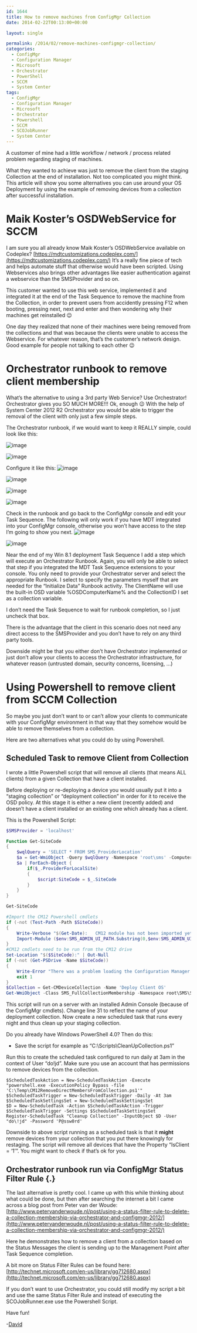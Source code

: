 ```yaml
---
id: 1644
title: How to remove machines from ConfigMgr Collection
date: 2014-02-22T00:13:00+00:00

layout: single

permalink: /2014/02/remove-machines-configmgr-collection/
categories:
  - ConfigMgr
  - Configuration Manager
  - Microsoft
  - Orchestrator
  - PowerShell
  - SCCM
  - System Center
tags:
  - ConfigMgr
  - Configuration Manager
  - Microsoft
  - Orchestrator
  - Powershell
  - SCCM
  - SCOJobRunner
  - System Center
---
```

A customer of mine had a little workflow / network / process related problem regarding staging of machines.

What they wanted to achieve was just to remove the client from the staging Collection at the end of installation. Not too complicated you might think. This article will show you some alternatives you can use around your OS Deployment by using the example of removing devices from a collection after successful installation.

# Maik Koster’s OSDWebService for SCCM

I am sure you all already know Maik Koster’s OSDWebService available on Codeplex? [https://mdtcustomizations.codeplex.com/](https://mdtcustomizations.codeplex.com/)
It’s a really fine piece of tech and helps automate stuff that otherwise would have been scripted. Using Webservices also brings other advantages like easier authentication against a webservice than the SMSProvider and so on.

This customer wanted to use this web service, implemented it and integrated it at the end of the Task Sequence to remove the machine from the Collection, in order to prevent users from accidently pressing F12 when booting, pressing next, next and enter and then wondering why their machines get reinstalled 😉

One day they realized that none of their machines were being removed from the collections and that was because the clients were unable to access the Webservice. For whatever reason, that’s the customer’s network design. Good example for people not talking to each other 😉

# Orchestrator runbook to remove client membership

What’s the alternative to using a 3rd party Web Service? Use Orchestrator! Orchestrator gives you SO MUCH MORE!!! Ok, enough 😉
With the help of System Center 2012 R2 Orchestrator you would be able to trigger the removal of the client with only just a few simple steps.

The Orchestrator runbook, if we would want to keep it REALLY simple, could look like this:

![image](/media/2015/01/1422177636_full.png)

![image](/media/2014/02/image6.png)

Configure it like this:
![image](/media/2014/02/image7.png)

![image](/media/2014/02/image8.png)

![image](/media/2015/01/1422177721_full.png)

![image](/media/2015/01/1422177764_full.png)

Check in the runbook and go back to the ConfigMgr console and edit your Task Sequence. The following will only work if you have MDT integrated into your ConfigMgr console, otherwise you won’t have access to the step I’m going to show you next.
![image](/media/2014/02/image9.png)

![image](/media/2015/01/1422177838_full.png)

Near the end of my Win 8.1 deployment Task Sequence I add a step which will execute an Orchestrator Runbook. Again, you will only be able to select that step if you integrated the MDT Task Sequence extensions to your console. You only need to provide your Orchestrator server and select the appropriate Runbook. I select to specify the parameters myself that are needed for the “Initialize Data” Runbook activity. The ClientName will use the built-in OSD variable %OSDComputerName% and the CollectionID I set as a collection variable.

I don’t need the Task Sequence to wait for runbook completion, so I just uncheck that box.

There is the advantage that the client in this scenario does not need any direct access to the SMSProvider and you don’t have to rely on any third party tools.

Downside might be that you either don’t have Orchestrator implemented or just don’t allow your clients to access the Orchestrator infrastructure, for whatever reason (untrusted domain, security concerns, licensing, …)

# Using Powershell to remove client from SCCM Collection

So maybe you just don’t want to or can’t allow your clients to communicate with your ConfigMgr environment in that way that they somehow would be able to remove themselves from a collection.

Here are two alternatives what you could do by using Powershell.

## Scheduled Task to remove Client from Collection

I wrote a little Powershell script that will remove all clients (that means ALL clients) from a given Collection that have a client installed.

Before deploying or re-deploying a device you would usually put it into a “staging collection” or “deployment collection” in order for it to receive the OSD policy. At this stage it is either a new client (recently added) and doesn’t have a client installed or an existing one which already has a client.

This is the Powershell Script:

```PowerShell
$SMSProvider = 'localhost'

Function Get-SiteCode
{
    $wqlQuery = 'SELECT * FROM SMS_ProviderLocation'
    $a = Get-WmiObject -Query $wqlQuery -Namespace 'root\sms' -ComputerName $SMSProvider
    $a | ForEach-Object {
        if($_.ProviderForLocalSite)
        {
            $script:SiteCode = $_.SiteCode
        }
    }
}

Get-SiteCode

#Import the CM12 Powershell cmdlets
if (-not (Test-Path -Path $SiteCode))
{
    Write-Verbose "$(Get-Date):   CM12 module has not been imported yet, will import it now."
    Import-Module ($env:SMS_ADMIN_UI_PATH.Substring(0,$env:SMS_ADMIN_UI_PATH.Length – 5) + '\ConfigurationManager.psd1') | Out-Null
}
#CM12 cmdlets need to be run from the CM12 drive
Set-Location "$($SiteCode):" | Out-Null
if (-not (Get-PSDrive -Name $SiteCode))
{
    Write-Error "There was a problem loading the Configuration Manager powershell module and accessing the site's PSDrive."
    exit 1
}
$Collection = Get-CMDeviceCollection -Name 'Deploy Client OS'
Get-WmiObject -Class SMS_FullCollectionMembership -Namespace root\SMS\Site_$SiteCode -Filter "CollectionID = '$($Collection.CollectionID)' AND IsClient = '1'" | Remove-CMDeviceCollectionDirectMembershipRule -CollectionId $Collection.CollectionID –Force
```

This script will run on a server with an installed Admin Console (because of the ConfigMgr cmdlets). Change line 31 to reflect the name of your deployment collection.
Now create a new scheduled task that runs every night and thus clean up your staging collection.

Do you already have Windows PowerShell 4.0? Then do this:

* Save the script for example as “C:\Scripts\CleanUpCollection.ps1”

Run this to create the scheduled task configured to run daily at 3am in the context of User “do\!jd”. Make sure you use an account that has permissions to remove devices from the collection.

```
$ScheduledTaskAction = New-ScheduledTaskAction -Execute "powershell.exe -ExecutionPolicy Bypass -file 'C:\Temp\CM12RemoveDirectMembersFromCollection.ps1'"
$ScheduledTaskTrigger = New-ScheduledTaskTrigger -Daily -At 3am
$ScheduledTaskSettingsSet = New-ScheduledTaskSettingsSet
$D = New-ScheduledTask -Action $ScheduledTaskAction -Trigger $ScheduledTaskTrigger -Settings $ScheduledTaskSettingsSet
Register-ScheduledTask "Cleanup Collection" -InputObject $D -User "do\!jd" -Password 'P@ssw0rd'
```

Downside to above script running as a scheduled task is that it **might** remove devices from your collection that you put there knowingly for restaging. The script will remove all devices that have the Property “IsClient = ‘1’”. You might want to check if that’s ok for you.

## Orchestrator runbook run via ConfigMgr Status Filter Rule {.}

The last alternative is pretty cool. I came up with this while thinking about what could be done, but then after searching the internet a bit I came across a blog post from Peter van der Woude: [http://www.petervanderwoude.nl/post/using-a-status-filter-rule-to-delete-a-collection-membership-via-orchestrator-and-configmgr-2012/](http://www.petervanderwoude.nl/post/using-a-status-filter-rule-to-delete-a-collection-membership-via-orchestrator-and-configmgr-2012/)

Here he demonstrates how to remove a client from a collection based on the Status Messages the client is sending up to the Management Point after Task Sequence completion.

A bit more on Status Filter Rules can be found here: [http://technet.microsoft.com/en-us/library/gg712680.aspx](http://technet.microsoft.com/en-us/library/gg712680.aspx)

If you don’t want to use Orchestrator, you could still modify my script a bit and use the same Status Filter Rule and instead of executing the SCOJobRunner.exe use the Powershell Script.

Have fun!

-[David](http://www.twitter.com/david_obrien)



